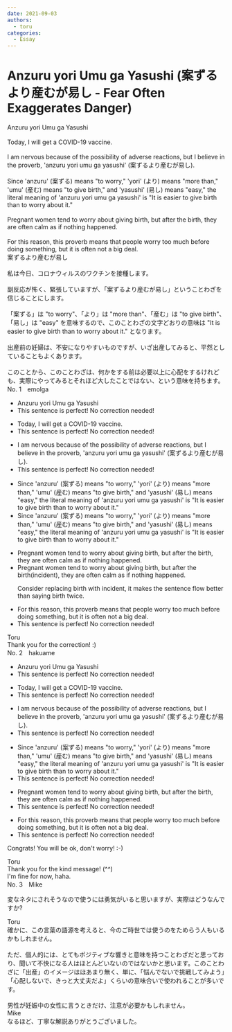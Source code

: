 ```yaml
---
date: 2021-09-03
authors:
  - toru
categories:
  - Essay
---
```


<h1 id="subject_show">Anzuru yori Umu ga Yasushi (案ずるより産むが易し - Fear Often Exaggerates Danger)</h1>
<div class="date" hidden>Sep 3, 2021 08:13</div>
<div id="post"><div id="body_show_ori">
Anzuru yori Umu ga Yasushi<br/><br/>Today, I will get a COVID-19 vaccine.<br/><br/>I am nervous because of the possibility of adverse reactions, but I believe in the proverb, 'anzuru yori umu ga yasushi' (案ずるより産むが易し).<br/><br/>Since 'anzuru' (案ずる) means "to worry," 'yori' (より) means "more than," 'umu' (産む) means "to give birth," and 'yasushi' (易し) means "easy," the literal meaning of 'anzuru yori umu ga yasushi' is "It is easier to give birth than to worry about it."<br/><br/>Pregnant women tend to worry about giving birth, but after the birth, they are often calm as if nothing happened.<br/><br/>For this reason, this proverb means that people worry too much before doing something, but it is often not a big deal.
</div></div>

<!-- more -->

<div id="post_ja"><div id="body_show_mo">
案ずるより産むが易し<br/><br/>私は今日、コロナウィルスのワクチンを接種します。<br/><br/>副反応が怖く、緊張していますが、「案ずるより産むが易し」ということわざを信じることにします。<br/><br/>「案ずる」は "to worry"、「より」は "more than"、「産む」は "to give birth"、「易し」は "easy" を意味するので、このことわざの文字どおりの意味は "It is easier to give birth than to worry about it." となります。<br/><br/>出産前の妊婦は、不安になりやすいものですが、いざ出産してみると、平然としていることもよくあります。<br/><br/>このことから、このことわざは、何かをする前は必要以上に心配をするけれども、実際にやってみるとそれほど大したことではない、という意味を持ちます。
</div></div>
<div id="block"><div class="first_name"> No. 1　<span class="just_name">emolga</span></div><div id="block2">
<ul class="correction_field">
<li class="incorrect">Anzuru yori Umu ga Yasushi</li>
<li class="corrected perfect">This sentence is perfect! No correction needed!</li>
</ul>
<ul class="correction_field">
<li class="incorrect">Today, I will get a COVID-19 vaccine.</li>
<li class="corrected perfect">This sentence is perfect! No correction needed!</li>
</ul>
<ul class="correction_field">
<li class="incorrect">I am nervous because of the possibility of adverse reactions, but I believe in the proverb, 'anzuru yori umu ga yasushi' (案ずるより産むが易し).</li>
<li class="corrected perfect">This sentence is perfect! No correction needed!</li>
</ul>
<ul class="correction_field">
<li class="incorrect">Since 'anzuru' (案ずる) means "to worry," 'yori' (より) means "more than," 'umu' (産む) means "to give birth," and 'yasushi' (易し) means "easy," the literal meaning of 'anzuru yori umu ga yasushi' is "It is easier to give birth than to worry about it."</li>
<li class="corrected correct">
Since 'anzuru' (案ずる) means "to worry," 'yori' (より) means "more than," 'umu' (産む) means "to give birth," and 'yasushi' (易し) means "easy," the literal meaning of 'anzuru yori umu ga yasushi' is "It is easier to give birth than to worry about it."
</li>
</ul>
<ul class="correction_field">
<li class="incorrect">Pregnant women tend to worry about giving birth, but after the birth, they are often calm as if nothing happened.</li>
<li class="corrected correct">
Pregnant women tend to worry about giving birth, but after the birth(incident), they are often calm as if nothing happened.
<p class="correction_comment">Consider replacing birth with incident, it makes the sentence flow better than saying birth twice.</p>
</li>
</ul>
<ul class="correction_field">
<li class="incorrect">For this reason, this proverb means that people worry too much before doing something, but it is often not a big deal.</li>
<li class="corrected perfect">This sentence is perfect! No correction needed!</li>
</ul>
</div><div class="name"><span class="just_name">Toru</span><br>
Thank you for the correction! :)
</div>
</div>
<div id="block"><div class="first_name"> No. 2　<span class="just_name">hakuame</span></div><div id="block2">
<ul class="correction_field">
<li class="incorrect">Anzuru yori Umu ga Yasushi</li>
<li class="corrected perfect">This sentence is perfect! No correction needed!</li>
</ul>
<ul class="correction_field">
<li class="incorrect">Today, I will get a COVID-19 vaccine.</li>
<li class="corrected perfect">This sentence is perfect! No correction needed!</li>
</ul>
<ul class="correction_field">
<li class="incorrect">I am nervous because of the possibility of adverse reactions, but I believe in the proverb, 'anzuru yori umu ga yasushi' (案ずるより産むが易し).</li>
<li class="corrected perfect">This sentence is perfect! No correction needed!</li>
</ul>
<ul class="correction_field">
<li class="incorrect">Since 'anzuru' (案ずる) means "to worry," 'yori' (より) means "more than," 'umu' (産む) means "to give birth," and 'yasushi' (易し) means "easy," the literal meaning of 'anzuru yori umu ga yasushi' is "It is easier to give birth than to worry about it."</li>
<li class="corrected perfect">This sentence is perfect! No correction needed!</li>
</ul>
<ul class="correction_field">
<li class="incorrect">Pregnant women tend to worry about giving birth, but after the birth, they are often calm as if nothing happened.</li>
<li class="corrected perfect">This sentence is perfect! No correction needed!</li>
</ul>
<ul class="correction_field">
<li class="incorrect">For this reason, this proverb means that people worry too much before doing something, but it is often not a big deal.</li>
<li class="corrected perfect">This sentence is perfect! No correction needed!</li>
</ul>
<p class="comment_small">
 Congrats!  You will be ok, don't worry! :-)
</p>

</div><div class="name"><span class="just_name">Toru</span><br>
Thank you for the kind message! (^^)<br/>I'm fine for now, haha.
</div>
</div>
<div id="block"><div class="first_name"> No. 3　<span class="just_name">Mike</span></div><div id="block2">
<p class="comment_small">
 変なネタにされそうなので使うには勇気がいると思いますが、実際はどうなんですか?
</p>

</div><div class="name"><span class="just_name">Toru</span><br>
確かに、この言葉の語源を考えると、今のご時世では使うのをためらう人もいるかもしれません。<br/><br/>ただ、個人的には、とてもポジティブな響きと意味を持つことわざだと思っており、聞いて不快になる人はほとんどいないのではないかと思います。このことわざに「出産」のイメージはほあまり無く、単に、「悩んでないで挑戦してみよう」「心配しないで、きっと大丈夫だよ」くらいの意味合いで使われることが多いです。<br/><br/>男性が妊娠中の女性に言うときだけ、注意が必要かもしれません。
</div>
<div class="name"><span class="just_name">Mike</span><br>
なるほど、丁寧な解説ありがとうございました。
</div>
</div>
